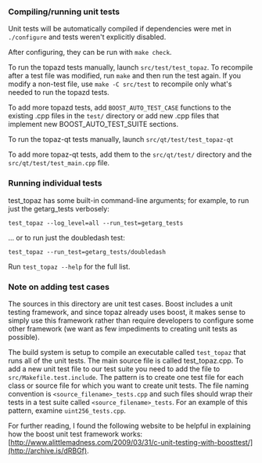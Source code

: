 ### Compiling/running unit tests

Unit tests will be automatically compiled if dependencies were met in `./configure`
and tests weren't explicitly disabled.

After configuring, they can be run with `make check`.

To run the topazd tests manually, launch `src/test/test_topaz`. To recompile
after a test file was modified, run `make` and then run the test again. If you
modify a non-test file, use `make -C src/test` to recompile only what's needed
to run the topazd tests.

To add more topazd tests, add `BOOST_AUTO_TEST_CASE` functions to the existing
.cpp files in the `test/` directory or add new .cpp files that
implement new BOOST_AUTO_TEST_SUITE sections.

To run the topaz-qt tests manually, launch `src/qt/test/test_topaz-qt`

To add more topaz-qt tests, add them to the `src/qt/test/` directory and
the `src/qt/test/test_main.cpp` file.

### Running individual tests

test_topaz has some built-in command-line arguments; for
example, to run just the getarg_tests verbosely:

    test_topaz --log_level=all --run_test=getarg_tests

... or to run just the doubledash test:

    test_topaz --run_test=getarg_tests/doubledash

Run `test_topaz --help` for the full list.

### Note on adding test cases

The sources in this directory are unit test cases.  Boost includes a
unit testing framework, and since topaz already uses boost, it makes
sense to simply use this framework rather than require developers to
configure some other framework (we want as few impediments to creating
unit tests as possible).

The build system is setup to compile an executable called `test_topaz`
that runs all of the unit tests.  The main source file is called
test_topaz.cpp. To add a new unit test file to our test suite you need
to add the file to `src/Makefile.test.include`. The pattern is to create
one test file for each class or source file for which you want to create
unit tests.  The file naming convention is `<source_filename>_tests.cpp`
and such files should wrap their tests in a test suite
called `<source_filename>_tests`. For an example of this pattern,
examine `uint256_tests.cpp`.

For further reading, I found the following website to be helpful in
explaining how the boost unit test framework works:
[http://www.alittlemadness.com/2009/03/31/c-unit-testing-with-boosttest/](http://archive.is/dRBGf).
